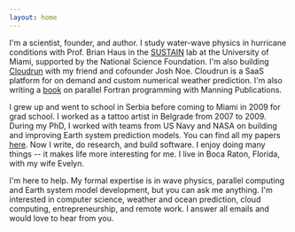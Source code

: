```yaml
---
layout: home
---
```


I'm a scientist, founder, and author.
I study water-wave physics in hurricane conditions with Prof. Brian Haus
in the [SUSTAIN](http://sustain.rsmas.miami.edu) lab at the University of Miami, supported by the National Science Foundation.
I'm also building [Cloudrun](https://cloudrun.co) with my friend and 
cofounder Josh Noe. Cloudrun is a SaaS platform for on demand and custom
numerical weather prediction.
I'm also writing a [book](https://www.manning.com/books/modern-fortran?a_aid=modernfortran&a_bid=2dc4d442) on parallel Fortran programming 
with Manning Publications.

I grew up and went to school in Serbia before coming to Miami in 2009
for grad school. I worked as a tattoo artist in Belgrade from 2007 to 2009.
During my PhD, I worked with teams from US Navy and NASA on building 
and improving Earth system prediction models.
You can find all my papers [here](https://milancurcic.com/publications).
Now I write, do research, and build software.
I enjoy doing many things -- it makes life more interesting for me.
I live in Boca Raton, Florida, with my wife Evelyn.

I'm here to help. My formal expertise is in wave physics, 
parallel computing and Earth system model development, 
but you can ask me anything. 
I'm interested in computer science, weather and ocean prediction, 
cloud computing, entrepreneurship, and remote work.
I answer all emails and would love to hear from you.
